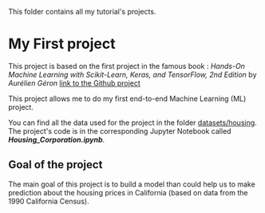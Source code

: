This folder contains all my tutorial's projects.

# My First project

This project is based on the first project in the famous book : *Hands-On Machine Learning with Scikit-Learn, Keras, and TensorFlow, 2nd Edition* by *Aurélien Géron* [link to the Github project](https://github.com/ageron/handson-ml2)

This project allows me to do my first end-to-end Machine Learning (ML) project. 

You can find all the data used for the project in the folder [datasets/housing](https://github.com/BenDamour/Portfolio/tree/master/Tutorials/datasets/housing). 
The project's code is in the corresponding Jupyter Notebook called **_Housing_Corporation.ipynb_**.

## Goal of the project

The main goal of this project is to build a model than could help us to make prediction about the housing prices in California (based on data from the 1990 California Census). 


